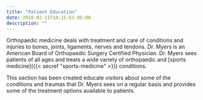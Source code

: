 ```yaml
---
title: "Patient Education"
date: 2018-02-11T14:15:51-05:00
description: ""
---
```


Orthopaedic medicine deals with treatment and care of conditions and injuries to bones, 
joints, ligaments, nerves and tendons. Dr. Myers is an American Board of Orthopaedic 
Surgery Certified Physician. Dr. Myers sees patients of all ages and treats a wide variety 
of orthopaedic and [sports medicine]({{< secref "sports-medicine" >}}) conditions.

This section has been created educate visitors about some of the conditions and traumas 
that Dr. Myers sees on a regular basis and provides some of the treatment options 
available to patients.

